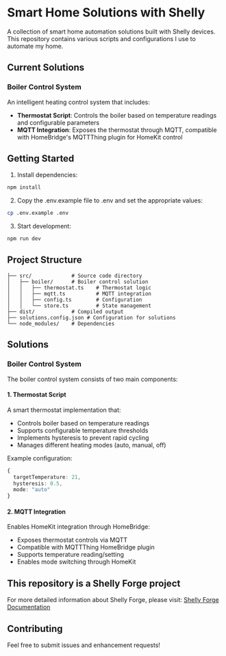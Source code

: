 # Smart Home Solutions with Shelly

A collection of smart home automation solutions built with Shelly devices. This repository contains various scripts and configurations I use to automate my home.

## Current Solutions

### Boiler Control System

An intelligent heating control system that includes:

- **Thermostat Script**: Controls the boiler based on temperature readings and configurable parameters
- **MQTT Integration**: Exposes the thermostat through MQTT, compatible with HomeBridge's MQTTThing plugin for HomeKit control

## Getting Started

1. Install dependencies:

```bash
npm install
```

2. Copy the .env.example file to .env and set the appropriate values:

```bash
cp .env.example .env
```

3. Start development:

```bash
npm run dev
```

## Project Structure

```
├── src/             # Source code directory
│   ├── boiler/      # Boiler control solution
│   │   ├── thermostat.ts    # Thermostat logic
│   │   ├── mqtt.ts          # MQTT integration
│   │   ├── config.ts        # Configuration
│   │   └── store.ts         # State management
├── dist/            # Compiled output
├── solutions.config.json # Configuration for solutions
└── node_modules/    # Dependencies
```

## Solutions

### Boiler Control System

The boiler control system consists of two main components:

#### 1. Thermostat Script

A smart thermostat implementation that:

- Controls boiler based on temperature readings
- Supports configurable temperature thresholds
- Implements hysteresis to prevent rapid cycling
- Manages different heating modes (auto, manual, off)

Example configuration:

```typescript
{
  targetTemperature: 21,
  hysteresis: 0.5,
  mode: "auto"
}
```

#### 2. MQTT Integration

Enables HomeKit integration through HomeBridge:

- Exposes thermostat controls via MQTT
- Compatible with MQTTThing HomeBridge plugin
- Supports temperature reading/setting
- Enables mode switching through HomeKit

## This repository is a Shelly Forge project

For more detailed information about Shelly Forge, please visit:
[Shelly Forge Documentation](https://github.com/mslavov/shelly-forge)

## Contributing

Feel free to submit issues and enhancement requests!

